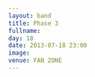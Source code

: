 ```yaml
---
layout: band
title: Phase 3
fullname: 
day: 18
date: 2013-07-18 23:00
image: 
venue: FAN ZONE
---
```



